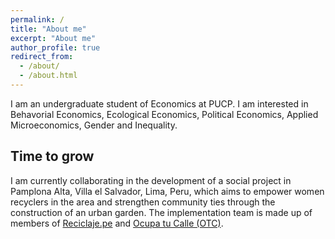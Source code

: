 ```yaml
---
permalink: /
title: "About me"
excerpt: "About me"
author_profile: true
redirect_from: 
  - /about/
  - /about.html
---
```


I am an undergraduate student of Economics at PUCP. I am interested in Behavorial Economics, Ecological Economics, Political Economics, Applied Microeconomics, Gender and Inequality. 

## Time to grow
I am currently collaborating in the development of a social project in Pamplona Alta, Villa el Salvador, Lima, Peru, which aims to empower women recyclers in the area and strengthen community ties through the construction of an urban garden. The implementation team is made up of members of [Reciclaje.pe](https://reciclaje.pe/) and [Ocupa tu Calle (OTC)](https://ocupatucalle.com/).



